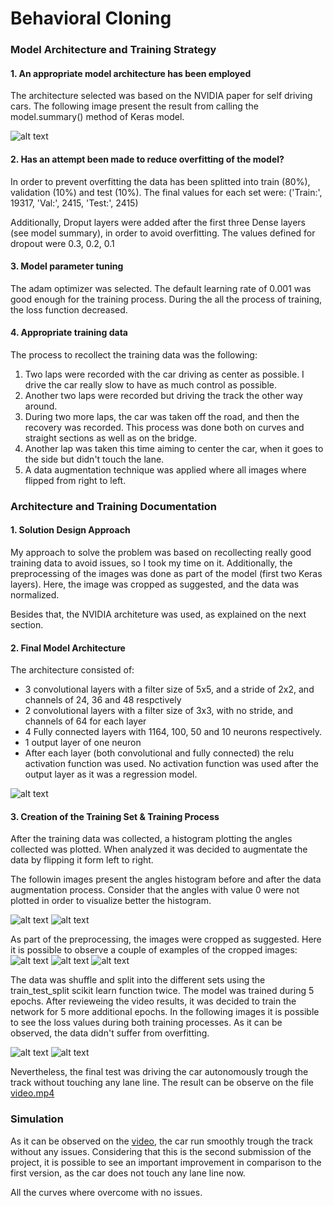 # **Behavioral Cloning** 

[//]: # (Image References)

[image1]: ./report_images/summary.png "Model Summary"
[image2]: ./report_images/angles_hits_before.png "Hist before"
[image3]: ./report_images/angles_hist_after.png "Hist after"
[image4]: ./report_images/cropped_11252.jpg "Cropped 1"
[image5]: ./report_images/cropped_11457.jpg "Cropped 2"
[image6]: ./report_images/cropped_637.jpg "Cropped 3"
[image7]: ./report_images/training.png "Training_1"
[image8]: ./report_images/training_2.png "Training_2"
 
### Model Architecture and Training Strategy

#### 1. An appropriate model architecture has been employed

The architecture selected was based on the NVIDIA paper for self driving cars. The following image present the result from calling the model.summary() method of Keras model.

![alt text][image1]

#### 2. Has an attempt been made to reduce overfitting of the model?

In order to prevent overfitting the data has been splitted into train (80%), validation (10%) and test (10%). The final values for each set were:
('Train:', 19317, 'Val:', 2415, 'Test:', 2415)
 
Additionally, Droput layers were added after the first three Dense layers (see model summary), in order to avoid overfitting. The values defined for dropout were 0.3, 0.2, 0.1

#### 3. Model parameter tuning

The adam optimizer was selected. The default learning rate of 0.001 was good enough for the training process. During the all the process of training, the loss function decreased. 

#### 4. Appropriate training data

The process to recollect the training data was the following:

1. Two laps were recorded with the car driving as center as possible. I drive the car really slow to have as much control as possible.
2. Another two laps were recorded but driving the track the other way around.
3. During two more laps, the car was taken off the road, and then the recovery was recorded. This process was done both on curves and straight sections as well as on the bridge.
4. Another lap was taken this time aiming to center the car, when it goes to the side but didn't touch the lane.
5. A data augmentation technique was applied where all images where flipped from right to left.

### Architecture and Training Documentation

#### 1. Solution Design Approach

My approach to solve the problem was based on recollecting really good training data to avoid issues, so I took my time on it. Additionally, the preprocessing of the images was done as part of the model (first two Keras layers). Here, the image was cropped as suggested, and the data was normalized. 

Besides that, the NVIDIA architeture was used, as explained on the next section. 

#### 2. Final Model Architecture

The architecture consisted of:

* 3 convolutional layers with a filter size of 5x5, and a stride of 2x2, and channels of 24, 36 and 48 respctively
* 2 convolutional layers with a filter size of 3x3, with no stride, and channels of 64 for each layer
* 4 Fully connected layers with 1164, 100, 50 and 10 neurons respectively.
* 1 output layer of one neuron
* After each layer (both convolutional and fully connected) the relu activation function was used. No activation function was used after the output layer as it was a regression model.

![alt text][image1]

#### 3. Creation of the Training Set & Training Process

After the training data was collected, a histogram plotting the angles collected was plotted. When analyzed it was decided to augmentate the data by flipping it form left to right. 

The followin images present the angles histogram before and after the data augmentation process. Consider that the angles with value 0 were not plotted in order to visualize better the histogram.

![alt text][image2]
![alt text][image3]

As part of the preprocessing, the images were cropped as suggested. Here it is possible to observe a couple of examples of the cropped images:
![alt text][image4]
![alt text][image5]
![alt text][image6]

The data was shuffle and split into the different sets using the train_test_split scikit learn function twice. The model was trained during 5 epochs. After revieweing the video results, it was decided to train the network for 5 more additional epochs. In the following images it is possible to see the loss values during both training processes. As it can be observed, the data didn't suffer from overfitting.

![alt text][image7]
![alt text][image8]

Nevertheless, the final test was driving the car autonomously trough the track without touching any lane line. The result can be observe on the file [video.mp4](/video.mp4) 

### Simulation

As it can be observed on the [video](./video.mp4), the car run smoothly trough the track without any issues. Considering that this is the second submission of the project, it is possible to see an important improvement in comparison to the first version, as the car does not touch any lane line now. 

All the curves where overcome with no issues. 
